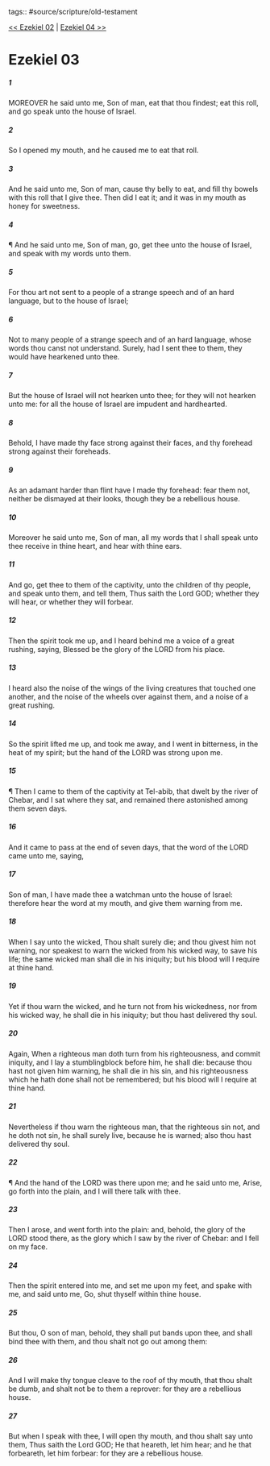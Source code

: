 tags:: #source/scripture/old-testament

[<< Ezekiel 02](source/scripture/old-testament/26_Ezekiel/Ezekiel_02.md) | [Ezekiel 04 >>](source/scripture/old-testament/26_Ezekiel/Ezekiel_04.md)

# Ezekiel 03

##### 1

MOREOVER he said unto me, Son of man, eat that thou findest; eat this roll, and go speak unto the house of Israel.

##### 2

So I opened my mouth, and he caused me to eat that roll.

##### 3

And he said unto me, Son of man, cause thy belly to eat, and fill thy bowels with this roll that I give thee. Then did I eat it; and it was in my mouth as honey for sweetness.

##### 4

¶ And he said unto me, Son of man, go, get thee unto the house of Israel, and speak with my words unto them.

##### 5

For thou art not sent to a people of a strange speech and of an hard language, but to the house of Israel;

##### 6

Not to many people of a strange speech and of an hard language, whose words thou canst not understand. Surely, had I sent thee to them, they would have hearkened unto thee.

##### 7

But the house of Israel will not hearken unto thee; for they will not hearken unto me: for all the house of Israel are impudent and hardhearted.

##### 8

Behold, I have made thy face strong against their faces, and thy forehead strong against their foreheads.

##### 9

As an adamant harder than flint have I made thy forehead: fear them not, neither be dismayed at their looks, though they be a rebellious house.

##### 10

Moreover he said unto me, Son of man, all my words that I shall speak unto thee receive in thine heart, and hear with thine ears.

##### 11

And go, get thee to them of the captivity, unto the children of thy people, and speak unto them, and tell them, Thus saith the Lord GOD; whether they will hear, or whether they will forbear.

##### 12

Then the spirit took me up, and I heard behind me a voice of a great rushing, saying, Blessed be the glory of the LORD from his place.

##### 13

I heard also the noise of the wings of the living creatures that touched one another, and the noise of the wheels over against them, and a noise of a great rushing.

##### 14

So the spirit lifted me up, and took me away, and I went in bitterness, in the heat of my spirit; but the hand of the LORD was strong upon me.

##### 15

¶ Then I came to them of the captivity at Tel-abib, that dwelt by the river of Chebar, and I sat where they sat, and remained there astonished among them seven days.

##### 16

And it came to pass at the end of seven days, that the word of the LORD came unto me, saying,

##### 17

Son of man, I have made thee a watchman unto the house of Israel: therefore hear the word at my mouth, and give them warning from me.

##### 18

When I say unto the wicked, Thou shalt surely die; and thou givest him not warning, nor speakest to warn the wicked from his wicked way, to save his life; the same wicked man shall die in his iniquity; but his blood will I require at thine hand.

##### 19

Yet if thou warn the wicked, and he turn not from his wickedness, nor from his wicked way, he shall die in his iniquity; but thou hast delivered thy soul.

##### 20

Again, When a righteous man doth turn from his righteousness, and commit iniquity, and I lay a stumblingblock before him, he shall die: because thou hast not given him warning, he shall die in his sin, and his righteousness which he hath done shall not be remembered; but his blood will I require at thine hand.

##### 21

Nevertheless if thou warn the righteous man, that the righteous sin not, and he doth not sin, he shall surely live, because he is warned; also thou hast delivered thy soul.

##### 22

¶ And the hand of the LORD was there upon me; and he said unto me, Arise, go forth into the plain, and I will there talk with thee.

##### 23

Then I arose, and went forth into the plain: and, behold, the glory of the LORD stood there, as the glory which I saw by the river of Chebar: and I fell on my face.

##### 24

Then the spirit entered into me, and set me upon my feet, and spake with me, and said unto me, Go, shut thyself within thine house.

##### 25

But thou, O son of man, behold, they shall put bands upon thee, and shall bind thee with them, and thou shalt not go out among them:

##### 26

And I will make thy tongue cleave to the roof of thy mouth, that thou shalt be dumb, and shalt not be to them a reprover: for they are a rebellious house.

##### 27

But when I speak with thee, I will open thy mouth, and thou shalt say unto them, Thus saith the Lord GOD; He that heareth, let him hear; and he that forbeareth, let him forbear: for they are a rebellious house.
